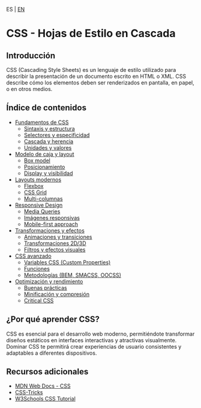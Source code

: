 <!-- MULTILANGUAJE MENU START -->
ES | [EN](https://lckpig.gitbook.io/practical-dev-handbook/css)
<!-- MULTILANGUAJE MENU END -->

# CSS - Hojas de Estilo en Cascada

## Introducción

CSS (Cascading Style Sheets) es un lenguaje de estilo utilizado para describir la presentación de un documento escrito en HTML o XML. CSS describe cómo los elementos deben ser renderizados en pantalla, en papel, o en otros medios.

## Índice de contenidos

- [Fundamentos de CSS](/css/fundamentals/)
  - [Sintaxis y estructura](/css/fundamentals/syntax-and-structure/)
  - [Selectores y especificidad](/css/fundamentals/selectors-and-specificity/)
  - [Cascada y herencia](/css/fundamentals/cascade-and-inheritance.md)
  - [Unidades y valores](/css/fundamentals/units-and-values.md)
- [Modelo de caja y layout](/css/box-model/)
  - [Box model](/css/box-model/box-model.md)
  - [Posicionamiento](/css/box-model/positioning.md)
  - [Display y visibilidad](/css/box-model/display-and-visibility.md)
- [Layouts modernos](/css/modern-layouts/)
  - [Flexbox](/css/modern-layouts/flexbox.md)
  - [CSS Grid](/css/modern-layouts/css-grid.md)
  - [Multi-columnas](/css/modern-layouts/multi-columns.md)
- [Responsive Design](/css/responsive-design/)
  - [Media Queries](/css/responsive-design/media-queries.md)
  - [Imágenes responsivas](/css/responsive-design/responsive-images.md)
  - [Mobile-first approach](/css/responsive-design/mobile-first-approach.md)
- [Transformaciones y efectos](/css/transformations/)
  - [Animaciones y transiciones](/css/transformations/animations-and-transitions.md)
  - [Transformaciones 2D/3D](/css/transformations/2d-3d-transformations.md)
  - [Filtros y efectos visuales](/css/transformations/filters-and-visual-effects.md)
- [CSS avanzado](/css/advanced/)
  - [Variables CSS (Custom Properties)](/css/advanced/css-variables.md)
  - [Funciones](/css/advanced/functions.md)
  - [Metodologías (BEM, SMACSS, OOCSS)](/css/advanced/methodologies.md)
- [Optimización y rendimiento](/css/optimization/)
  - [Buenas prácticas](/css/optimization/best-practices.md)
  - [Minificación y compresión](/css/optimization/minification-and-compression.md)
  - [Critical CSS](/css/optimization/critical-css.md)

## ¿Por qué aprender CSS?

CSS es esencial para el desarrollo web moderno, permitiéndote transformar diseños estáticos en interfaces interactivas y atractivas visualmente. Dominar CSS te permitirá crear experiencias de usuario consistentes y adaptables a diferentes dispositivos.

## Recursos adicionales

- [MDN Web Docs - CSS](https://developer.mozilla.org/es/docs/Web/CSS)
- [CSS-Tricks](https://css-tricks.com/)
- [W3Schools CSS Tutorial](https://www.w3schools.com/css/) 